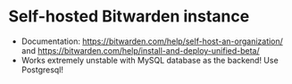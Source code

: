 # Self-hosted Bitwarden instance

* Documentation: https://bitwarden.com/help/self-host-an-organization/ and https://bitwarden.com/help/install-and-deploy-unified-beta/
* Works extremely unstable with MySQL database as the backend! Use Postgresql!
